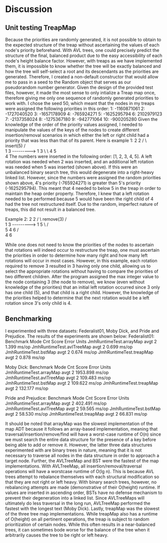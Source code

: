# Discussion

## Unit testing TreapMap

Because the priorities are randomly generated, it is not possible to obtain to the expected structure of the
treap without ascertaining the values of each node's priority beforehand. With AVL trees, one could precisely
predict the structure of the final, balanced product due to the easy accessibility of each node's height balance
factor. However, with treaps as we have implemented them, it is impossible to know whether the tree will be exactly
balanced and how the tree will self-select a root and its descendants as the priorities are generated. Therefore, 
I created a non-default constructor that would allow me to pass in a seed to the Random object that serves as 
our pseudorandom number generator. Given the design of the provided test files, however, it made the most sense
to only intialize a Treap map once, therefore giving me only one sequence of randomly generated priorities to work 
with. I chose the seed 50, which meant that the nodes in my treaps were assigned the following priorities in this
order:
1: -1160871061
2: -1727040520
3: -1657178909
4: -765924271
5: -1625295794
6: 2102979123
7: -2137358024
8: -1275367180
9: -942771064
10: -900205280
Given the knowledge of the order of the priority values assigned, I needed to manipulate the values of the keys
of the nodes to create different insertion/removal scenarios in which either the left or right child had a
priority that was less than that of its parent. Here is example 1:
              2                             2
            /     \         insert(5)    /   \
          1       3       --------->    1     3 
                   \                           \ 
                   4                            5
                                                 \
                                                  4
The numbers were inserted in the following order: [1, 2, 3, 4, 5]. A left rotation was needed when 2 was inserted,
and an additional left rotation was needed when 5 was inserted (shown above). If this were an unbalanced binary search tree, 
this would degenerate into a right-heavy linked list. However, since the numbers were assigned the random priorities
shown above, 4's priority (-765924271) is greater than 5's priority (-1625295794). This meant that 4 needed to below
5 in the treap in order to maintain the heap order property. Therefore, I knew that a left rotation needed to be 
performed because 5 would have been the right child of 4 had the tree not restructured itself. Due to the random, imperfect
nature of treaps, this did not result in a balanced tree. 

Example 2:
   2                             2
/     \         remove(3)      /   \
1      3       --------->     1     5
       \                          /  \
        5                        4    6
       / \
      4   6

While one does not need to know the priorities of the nodes to ascertain that rotations will indeed occur to 
restructure the treap, one must ascertain the priorities in order to determine how many right and how many left
rotations will occur in most cases. However, in this example, each rotation required to remove 3 resulted in 3 having 
only one child, allowing us to select the appropriate rotations without having to compare the priorities of two
different children. After the program assigned the max integer value to the node containing 3 (the node to remove),
we know (even without knowledge of the priorities) that an initial left rotation occurred since 3 only has one child (5), 
and that child is a right child. However, the knowledge of the priorities helped to determine that the next rotation 
would be a left rotation since 3's only child is 4.

## Benchmarking
I experimented with three datasets: Federalist01, Moby Dick, and Pride and Prejudice. The results of the experiments
are shown below:
Federalist01:
Benchmark                  Mode  Cnt    Score   Error  Units
JmhRuntimeTest.arrayMap    avgt    2   1.399          ms/op
JmhRuntimeTest.avlTreeMap  avgt    2   0.699          ms/op
JmhRuntimeTest.bstMap      avgt    2   0.674          ms/op
JmhRuntimeTest.treapMap    avgt    2   0.878          ms/op


Moby Dick:
Benchmark                  Mode  Cnt    Score   Error  Units
JmhRuntimeTest.arrayMap    avgt    2  1953.898          ms/op
JmhRuntimeTest.avlTreeMap  avgt    2   109.483          ms/op
JmhRuntimeTest.bstMap      avgt    2   109.622          ms/op
JmhRuntimeTest.treapMap    avgt    2   132.177          ms/op

Pride and Prejudice:
Benchmark                  Mode  Cnt    Score   Error  Units
JmhRuntimeTest.arrayMap    avgt    2  402.491          ms/op
JmhRuntimeTest.avlTreeMap  avgt    2   59.565          ms/op
JmhRuntimeTest.bstMap      avgt    2   58.530          ms/op
JmhRuntimeTest.treapMap    avgt    2   66.831          ms/op

It should be noted that arrayMap was the slowest implementation of the map ADT because it follows an array-based
implementation, meaning that traversal/insertion/remove/find will have a worst-case runtime of O(n) since we must
search the entire data structure for the presence of a key before being able to add or remove it. However, the
latter three data structures experimented with are binary trees in nature, meaning that it is not necessary to
traverse all nodes in the data structure in order to approach a target node. Further, the AVLTreeMap and BST were the fastest
of the  map implementations. With AVLTreeMap, all insertion/removal/traversal operations will have a worstcase runtime
of O(lg n). This is because AVL trees attempt to rebalance themselves with each structural modification
so that they are not right or left heavy. With binary search trees, however, no rebalancing attempts are made (demonstrative 
of their O(height) runtime. If values are inserted in ascending order, BSTs have no defense mechanism to prevent their 
degeneration into a linked list. Since AVLTreeMaps will ultimately do less traversal in the long run, AVLTreeMap
performed the fastest with the longest text (Moby Dick). Lastly, treapMap was the slowest of the three tree map
implementations. While treapMap also has a runtime of O(height) on all pertinent operations, the treap is subject to
random prioritization of certain nodes. While this often results in a near-balanced trees, it can sometimes bode
worse for the balance of the tree when it arbitrarily causes the tree to be right or left heavy.